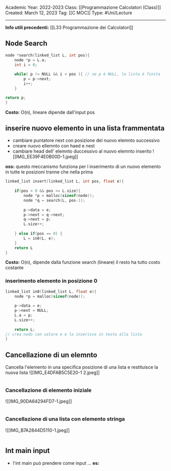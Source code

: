 Academic Year: 2022-2023
Class: [[Programmazione Calcolatori (Class)]]
Created: March 12, 2023
Tag: [[C MOC]]
Type: #Uni/Lecture 

---
**Info utili precedenti:** [[L33 Programmazione dei Calcolatori]]

## Node Search
```c
node *search(linked_list L, int pos){
	node *p = L.a;
	int i = 0;
	
	while( p != NULL && i < pos ){ // se p è NULL, la lista è finita
		p = p->next;
		i++;
	}

return p;
}
```
**Costo:** O(n), lineare dipende dall'input pos

## inserire nuovo elemento in una lista frammentata 
- cambiare puntatore next con posizione del nuovo elemnto successivo 
- creare nuovo ellemnto con haed e nest
- cambiare head dell' elemnto duccessivo al nuovo elemnto inserito ![[IMG_EE39F4E0B00D-1.jpeg]]

**oss:** questo meccanismo funziona per l inserimento di un nuovo elemento in tutte le posizioni tranne che nella prima

```c
linked_list insert(linked_list L, int pos, float e){
	
	if(pos > 0 && pos <= L.size){
		node *p = malloc(sizeof(node));
		node *q = search(L, pos-1);
		
		p->data = e;
		p->next = q->next;
		q->next = p;
		L.size++;
		
	} else if(pos == 0) {
		L = in0(L, e);
	}
	return L
}
```
**Costo:** O(n), dipende dalla funzione search (lineare) il resto ha tutto costo costante

### inserimento elemento in posizione 0
```c
linked_list in0(linked_list L, float e){
	node *p = malloc(sizeof(node));
	
	p->data = e;
	p->next = NULL;
	L.a = p;
	L.size++;
	
	return L;
// crea nodo con valore e e lo inserisce in testa alla lista
}
```

## Cancellazione di un elemnto 
Cancella l'elemento in una specifica posizione di una lista e restituisce la nuova lista
![[IMG_E4DFAB5C5E20-1 2.jpeg]]

```c


```


### Cancellazione di elemento iniziale

![[IMG_90DA64294FD7-1.jpeg]]

```c

```

### Cancellazione di una lista con elemento stringa

![[IMG_B7A2844D5110-1.jpeg]]

```c

```

## Int main input

- l'int main può prendere come input ...
**es:**

```c

```